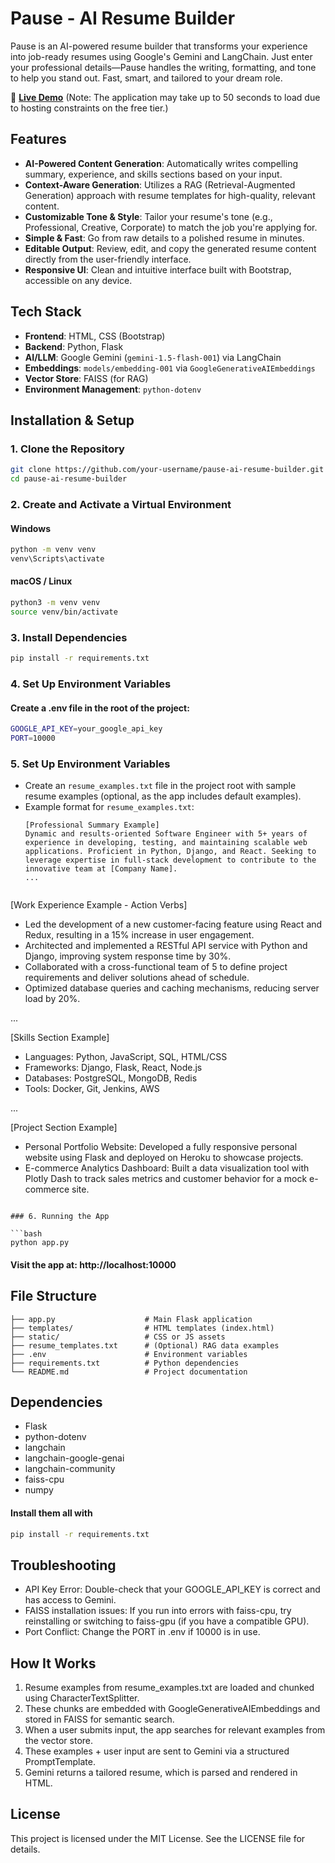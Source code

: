 # Pause - AI Resume Builder

Pause is an AI-powered resume builder that transforms your experience into job-ready resumes using Google's Gemini and LangChain. Just enter your professional details—Pause handles the writing, formatting, and tone to help you stand out. Fast, smart, and tailored to your dream role.

🔗 **[Live Demo](https://pause-33il.onrender.com/)** (Note: The application may take up to 50 seconds to load due to hosting constraints on the free tier.)

## Features

- **AI-Powered Content Generation**: Automatically writes compelling summary, experience, and skills sections based on your input.
- **Context-Aware Generation**: Utilizes a RAG (Retrieval-Augmented Generation) approach with resume templates for high-quality, relevant content.
- **Customizable Tone & Style**: Tailor your resume's tone (e.g., Professional, Creative, Corporate) to match the job you're applying for.
- **Simple & Fast**: Go from raw details to a polished resume in minutes.
- **Editable Output**: Review, edit, and copy the generated resume content directly from the user-friendly interface.
- **Responsive UI**: Clean and intuitive interface built with Bootstrap, accessible on any device.

## Tech Stack

- **Frontend**: HTML, CSS (Bootstrap)
- **Backend**: Python, Flask
- **AI/LLM**: Google Gemini (`gemini-1.5-flash-001`) via LangChain
- **Embeddings**: `models/embedding-001` via `GoogleGenerativeAIEmbeddings`
- **Vector Store**: FAISS (for RAG)
- **Environment Management**: `python-dotenv`

## Installation & Setup

### 1. Clone the Repository

```bash
git clone https://github.com/your-username/pause-ai-resume-builder.git
cd pause-ai-resume-builder
```

### 2. Create and Activate a Virtual Environment

#### Windows

```bash
python -m venv venv
venv\Scripts\activate
```

#### macOS / Linux

```bash
python3 -m venv venv
source venv/bin/activate
```

### 3. Install Dependencies

```bash
pip install -r requirements.txt
```

### 4. Set Up Environment Variables

#### Create a .env file in the root of the project:

```bash
GOOGLE_API_KEY=your_google_api_key
PORT=10000
```

### 5. Set Up Environment Variables

- Create an `resume_examples.txt` file in the project root with sample resume examples (optional, as the app includes default examples).
- Example format for `resume_examples.txt`:
  ```
  [Professional Summary Example]
  Dynamic and results-oriented Software Engineer with 5+ years of experience in developing, testing, and maintaining scalable web applications. Proficient in Python, Django, and React. Seeking to leverage expertise in full-stack development to contribute to the innovative team at [Company Name].
  ...


[Work Experience Example - Action Verbs]

- Led the development of a new customer-facing feature using React and Redux, resulting in a 15% increase in user engagement.
- Architected and implemented a RESTful API service with Python and Django, improving system response time by 30%.
- Collaborated with a cross-functional team of 5 to define project requirements and deliver solutions ahead of schedule.
- Optimized database queries and caching mechanisms, reducing server load by 20%.

...

[Skills Section Example]

- Languages: Python, JavaScript, SQL, HTML/CSS
- Frameworks: Django, Flask, React, Node.js
- Databases: PostgreSQL, MongoDB, Redis
- Tools: Docker, Git, Jenkins, AWS

...

[Project Section Example]

- Personal Portfolio Website: Developed a fully responsive personal website using Flask and deployed on Heroku to showcase projects.
- E-commerce Analytics Dashboard: Built a data visualization tool with Plotly Dash to track sales metrics and customer behavior for a mock e-commerce site.

````

### 6. Running the App

```bash
python app.py
````

#### Visit the app at: http://localhost:10000

## File Structure

```
├── app.py                    # Main Flask application
├── templates/                # HTML templates (index.html)
├── static/                   # CSS or JS assets
├── resume_templates.txt      # (Optional) RAG data examples
├── .env                      # Environment variables
├── requirements.txt          # Python dependencies
└── README.md                 # Project documentation
```

## Dependencies

- Flask
- python-dotenv
- langchain
- langchain-google-genai
- langchain-community
- faiss-cpu
- numpy

#### Install them all with

```bash
pip install -r requirements.txt
```

## Troubleshooting

- API Key Error: Double-check that your GOOGLE_API_KEY is correct and has access to Gemini.
- FAISS installation issues: If you run into errors with faiss-cpu, try reinstalling or switching to faiss-gpu (if you have a compatible GPU).
- Port Conflict: Change the PORT in .env if 10000 is in use.

## How It Works

1. Resume examples from resume_examples.txt are loaded and chunked using CharacterTextSplitter.
2. These chunks are embedded with GoogleGenerativeAIEmbeddings and stored in FAISS for semantic search.
3. When a user submits input, the app searches for relevant examples from the vector store.
4. These examples + user input are sent to Gemini via a structured PromptTemplate.
5. Gemini returns a tailored resume, which is parsed and rendered in HTML.

## License

This project is licensed under the MIT License. See the LICENSE file for details.
